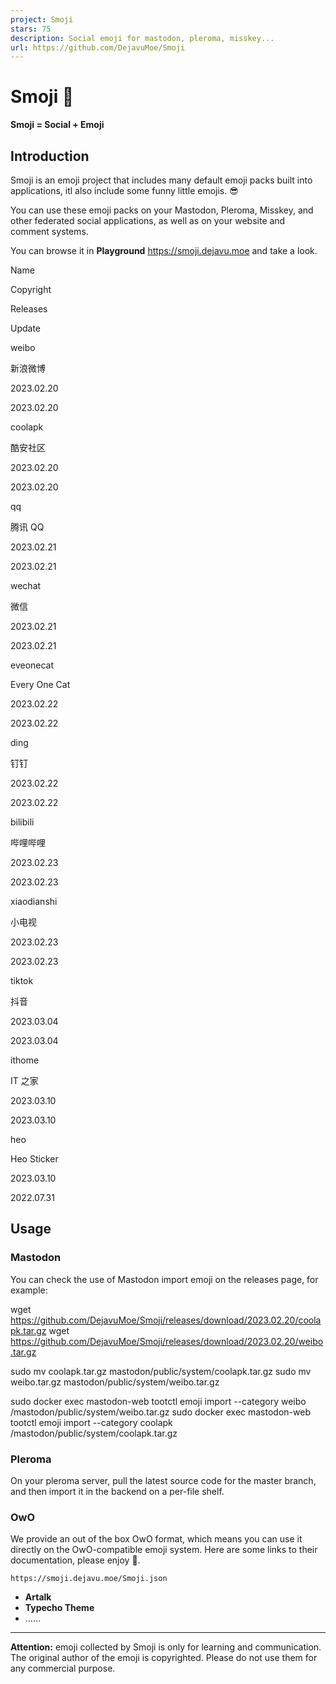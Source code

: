 ```yaml
---
project: Smoji
stars: 75
description: Social emoji for mastodon, pleroma, misskey...
url: https://github.com/DejavuMoe/Smoji
---
```


Smoji 🫣
========

**Smoji = Social + Emoji**

Introduction
------------

Smoji is an emoji project that includes many default emoji packs built into applications, itl also include some funny little emojis. 😎

You can use these emoji packs on your Mastodon, Pleroma, Misskey, and other federated social applications, as well as on your website and comment systems.

You can browse it in **Playground** https://smoji.dejavu.moe and take a look.

Name

Copyright

Releases

Update

weibo

新浪微博

2023.02.20

2023.02.20

coolapk

酷安社区

2023.02.20

2023.02.20

qq

腾讯 QQ

2023.02.21

2023.02.21

wechat

微信

2023.02.21

2023.02.21

eveonecat

Every One Cat

2023.02.22

2023.02.22

ding

钉钉

2023.02.22

2023.02.22

bilibili

哔哩哔哩

2023.02.23

2023.02.23

xiaodianshi

小电视

2023.02.23

2023.02.23

tiktok

抖音

2023.03.04

2023.03.04

ithome

IT 之家

2023.03.10

2023.03.10

heo

Heo Sticker

2023.03.10

2022.07.31

Usage
-----

### Mastodon

You can check the use of Mastodon import emoji on the releases page, for example:

wget https://github.com/DejavuMoe/Smoji/releases/download/2023.02.20/coolapk.tar.gz
wget https://github.com/DejavuMoe/Smoji/releases/download/2023.02.20/weibo.tar.gz

sudo mv coolapk.tar.gz mastodon/public/system/coolapk.tar.gz
sudo mv weibo.tar.gz mastodon/public/system/weibo.tar.gz


sudo docker exec mastodon-web tootctl emoji import --category weibo /mastodon/public/system/weibo.tar.gz
sudo docker exec mastodon-web tootctl emoji import --category coolapk /mastodon/public/system/coolapk.tar.gz

### Pleroma

On your pleroma server, pull the latest source code for the master branch, and then import it in the backend on a per-file shelf.

### OwO

We provide an out of the box OwO format, which means you can use it directly on the OwO-compatible emoji system. Here are some links to their documentation, please enjoy 🤤.

```
https://smoji.dejavu.moe/Smoji.json
```

-   **Artalk**
-   **Typecho Theme**
-   ……

* * *

**Attention:** emoji collected by Smoji is only for learning and communication. The original author of the emoji is copyrighted. Please do not use them for any commercial purpose.
